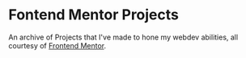 # Fontend Mentor Projects

An archive of Projects that I've made to hone my webdev abilities, all courtesy of <a href="https://www.frontendmentor.io/challenges/qr-code-component-iux_sIO_H/solutions/new">Frontend Mentor</a>. 
